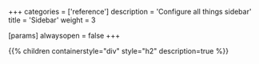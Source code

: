 +++
categories = ['reference']
description = 'Configure all things sidebar'
title = 'Sidebar'
weight = 3

[params]
  alwaysopen = false
+++

{{% children containerstyle="div" style="h2" description=true %}}
